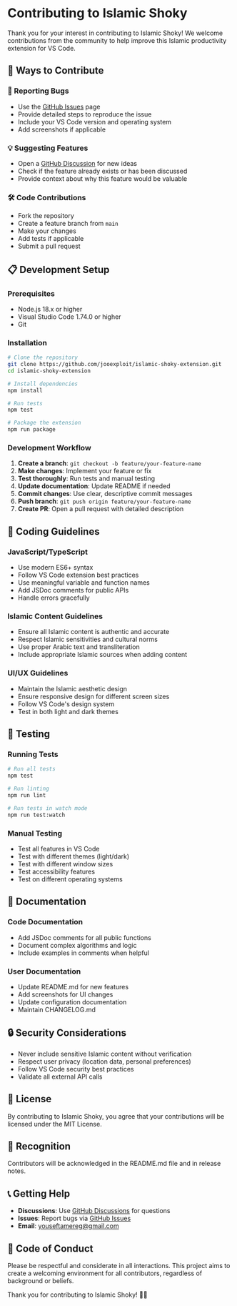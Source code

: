 # Contributing to Islamic Shoky

Thank you for your interest in contributing to Islamic Shoky! We welcome contributions from the community to help improve this Islamic productivity extension for VS Code.

## 🚀 Ways to Contribute

### 🐛 Reporting Bugs

- Use the [GitHub Issues](https://github.com/jooexploit/islamic-shoky-extension/issues) page
- Provide detailed steps to reproduce the issue
- Include your VS Code version and operating system
- Add screenshots if applicable

### 💡 Suggesting Features

- Open a [GitHub Discussion](https://github.com/jooexploit/islamic-shoky-extension/discussions) for new ideas
- Check if the feature already exists or has been discussed
- Provide context about why this feature would be valuable

### 🛠️ Code Contributions

- Fork the repository
- Create a feature branch from `main`
- Make your changes
- Add tests if applicable
- Submit a pull request

## 📋 Development Setup

### Prerequisites

- Node.js 18.x or higher
- Visual Studio Code 1.74.0 or higher
- Git

### Installation

```bash
# Clone the repository
git clone https://github.com/jooexploit/islamic-shoky-extension.git
cd islamic-shoky-extension

# Install dependencies
npm install

# Run tests
npm test

# Package the extension
npm run package
```

### Development Workflow

1. **Create a branch**: `git checkout -b feature/your-feature-name`
2. **Make changes**: Implement your feature or fix
3. **Test thoroughly**: Run tests and manual testing
4. **Update documentation**: Update README if needed
5. **Commit changes**: Use clear, descriptive commit messages
6. **Push branch**: `git push origin feature/your-feature-name`
7. **Create PR**: Open a pull request with detailed description

## 🎯 Coding Guidelines

### JavaScript/TypeScript

- Use modern ES6+ syntax
- Follow VS Code extension best practices
- Use meaningful variable and function names
- Add JSDoc comments for public APIs
- Handle errors gracefully

### Islamic Content Guidelines

- Ensure all Islamic content is authentic and accurate
- Respect Islamic sensitivities and cultural norms
- Use proper Arabic text and transliteration
- Include appropriate Islamic sources when adding content

### UI/UX Guidelines

- Maintain the Islamic aesthetic design
- Ensure responsive design for different screen sizes
- Follow VS Code's design system
- Test in both light and dark themes

## 🧪 Testing

### Running Tests

```bash
# Run all tests
npm test

# Run linting
npm run lint

# Run tests in watch mode
npm run test:watch
```

### Manual Testing

- Test all features in VS Code
- Test with different themes (light/dark)
- Test with different window sizes
- Test accessibility features
- Test on different operating systems

## 📝 Documentation

### Code Documentation

- Add JSDoc comments for all public functions
- Document complex algorithms and logic
- Include examples in comments when helpful

### User Documentation

- Update README.md for new features
- Add screenshots for UI changes
- Update configuration documentation
- Maintain CHANGELOG.md

## 🔒 Security Considerations

- Never include sensitive Islamic content without verification
- Respect user privacy (location data, personal preferences)
- Follow VS Code security best practices
- Validate all external API calls

## 📄 License

By contributing to Islamic Shoky, you agree that your contributions will be licensed under the MIT License.

## 🙏 Recognition

Contributors will be acknowledged in the README.md file and in release notes.

## 📞 Getting Help

- **Discussions**: Use [GitHub Discussions](https://github.com/jooexploit/islamic-shoky-extension/discussions) for questions
- **Issues**: Report bugs via [GitHub Issues](https://github.com/jooexploit/islamic-shoky-extension/issues)
- **Email**: youseftamereg@gmail.com

## 🎯 Code of Conduct

Please be respectful and considerate in all interactions. This project aims to create a welcoming environment for all contributors, regardless of background or beliefs.

Thank you for contributing to Islamic Shoky! 🕌✨
